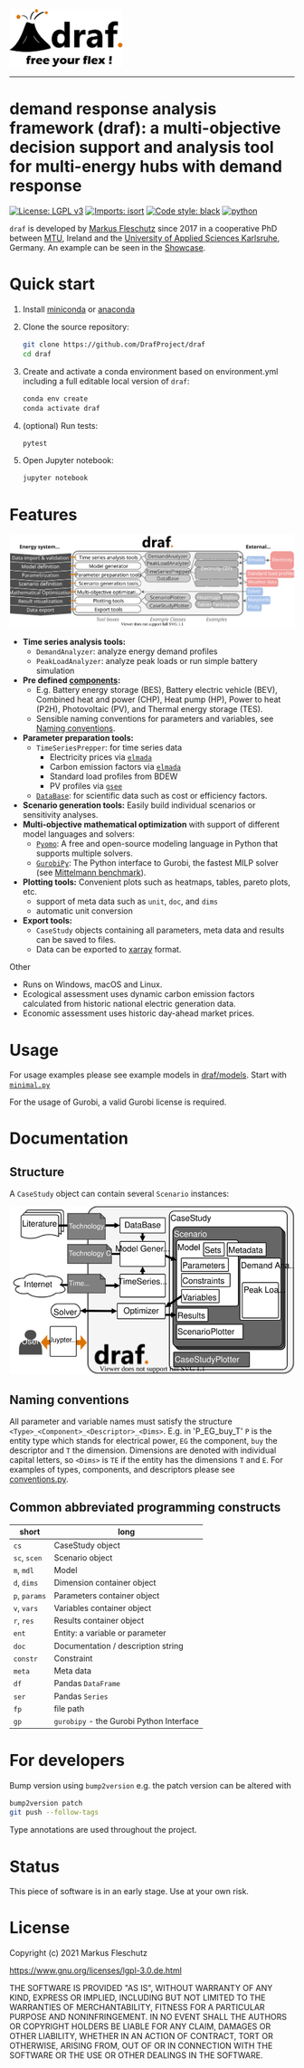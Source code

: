 <img src="doc/images/all.svg" width="200" alt="draf logo">

---

# **d**emand **r**esponse **a**nalysis **f**ramework (**draf**): a multi-objective decision support and analysis tool for multi-energy hubs with demand response

[![License: LGPL v3](https://img.shields.io/badge/License-LGPL%20v3-blue.svg)](https://www.gnu.org/licenses/lgpl-3.0)
[![Imports: isort](https://img.shields.io/badge/%20imports-isort-%231674b1)](https://pycqa.github.io/isort/)
[![Code style: black](https://img.shields.io/badge/code%20style-black-000000.svg)](https://github.com/psf/black)
[![python](https://img.shields.io/badge/python-3.9-blue?logo=python&logoColor=white)](https://github.com/DrafProject/draf)

`draf` is developed by [Markus Fleschutz](https://linktr.ee/m.fl) since 2017 in a cooperative PhD between [MTU](https://www.mtu.ie/), Ireland and the [University of Applied Sciences Karlsruhe](https://www.h-ka.de/en/), Germany.
An example can be seen in the [Showcase](https://mfleschutz.github.io/draf-showcase/).

# Quick start

1. Install [miniconda](https://docs.conda.io/en/latest/miniconda.html) or [anaconda](https://www.anaconda.com/products/individual)

1. Clone the source repository:

   ```sh
   git clone https://github.com/DrafProject/draf
   cd draf
   ```

1. Create and activate a conda environment based on environment.yml including a full editable local version of `draf`:

   ```sh
   conda env create
   conda activate draf
   ```

1. (optional) Run tests:

   ```sh
   pytest
   ```

1. Open Jupyter notebook:

   ```sh
   jupyter notebook
   ```

# Features

![`draf` process](doc/images/draf_process.svg)

- **Time series analysis tools:**
  - `DemandAnalyzer`: analyze energy demand profiles
  - `PeakLoadAnalyzer`: analyze peak loads or run simple battery simulation
- **Pre defined [components](draf/model_builder/components.py):**
  - E.g. Battery energy storage (BES), Battery electric vehicle (BEV), Combined heat and power (CHP), Heat pump (HP), Power to heat (P2H), Photovoltaic (PV), and Thermal energy storage (TES).
  - Sensible naming conventions for parameters and variables, see [Naming conventions](#naming-conventions).
- **Parameter preparation tools:**
  - `TimeSeriesPrepper`: for time series data
    - Electricity prices via [`elmada`](https://github.com/DrafProject/elmada)
    - Carbon emission factors via [`elmada`](https://github.com/DrafProject/elmada)
    - Standard load profiles from BDEW
    - PV profiles via [`gsee`](https://github.com/renewables-ninja/gsee)
  - [`DataBase`](draf/prep/data_base.py): for scientific data such as cost or efficiency factors.
- **Scenario generation tools:** Easily build individual scenarios or sensitivity analyses.
- **Multi-objective mathematical optimization** with support of different model languages and solvers:
  - [`Pyomo`](https://github.com/Pyomo/pyomo): A free and open-source modeling language in Python that supports multiple solvers.
  - [`GurobiPy`](https://pypi.org/project/gurobipy/): The Python interface to Gurobi, the fastest MILP solver (see [Mittelmann benchmark](http://plato.asu.edu/ftp/milp.html)).
- **Plotting tools:** Convenient plots such as heatmaps, tables, pareto plots, etc.
  - support of meta data such as `unit`, `doc`, and `dims`
  - automatic unit conversion
- **Export tools:**
  - `CaseStudy` objects containing all parameters, meta data and results can be saved to files.
  - Data can be exported to [xarray](http://xarray.pydata.org/en/stable/) format.

Other

- Runs on Windows, macOS and Linux.
- Ecological assessment uses dynamic carbon emission factors calculated from historic national electric generation data.
- Economic assessment uses historic day-ahead market prices.

# Usage

For usage examples please see example models in [draf/models](draf/models).
Start with [`minimal.py`](draf/models/minimal.py)

For the usage of Gurobi, a valid Gurobi license is required.

# Documentation

## Structure

A `CaseStudy` object can contain several `Scenario` instances:

![`draf` architecture](doc/images/draf_architecture.svg)

## Naming conventions

All parameter and variable names must satisfy the structure `<Type>_<Component>_<Descriptor>_<Dims>`.
E.g. in 'P_EG_buy_T' `P` is the entity type which stands for electrical power, `EG` the component, `buy` the descriptor and `T` the dimension.
Dimensions are denoted with individual capital letters, so `<Dims>` is `TE` if the entity has the dimensions `T` and `E`.
For examples of types, components, and descriptors please see [conventions.py](draf/conventions.py).

## Common abbreviated programming constructs

| short | long |
|-------|------------------|
| `cs` | CaseStudy object |
| `sc`, `scen` | Scenario object |
| `m`, `mdl` | Model |
| `d`, `dims` | Dimension container object |
| `p`, `params` | Parameters container object |
| `v`, `vars` | Variables container object |
| `r`, `res` | Results container object |
| `ent` | Entity: a variable or parameter |
| `doc` | Documentation / description string |
| `constr` | Constraint |
| `meta` | Meta data |
| `df` | Pandas `DataFrame` |
| `ser` | Pandas `Series` |
| `fp` | file path |
| `gp` | `gurobipy` - the Gurobi Python Interface |

# For developers

Bump version using `bump2version` e.g. the patch version can be altered with

```sh
bump2version patch
git push --follow-tags
```

Type annotations are used throughout the project.

# Status

This piece of software is in an early stage. Use at your own risk.

# License

Copyright (c) 2021 Markus Fleschutz

<https://www.gnu.org/licenses/lgpl-3.0.de.html>

THE SOFTWARE IS PROVIDED "AS IS", WITHOUT WARRANTY OF ANY KIND, EXPRESS OR IMPLIED, INCLUDING BUT NOT LIMITED TO THE WARRANTIES OF MERCHANTABILITY, FITNESS FOR A PARTICULAR PURPOSE AND NONINFRINGEMENT. IN NO EVENT SHALL THE AUTHORS OR COPYRIGHT HOLDERS BE LIABLE FOR ANY CLAIM, DAMAGES OR OTHER LIABILITY, WHETHER IN AN ACTION OF CONTRACT, TORT OR OTHERWISE, ARISING FROM, OUT OF OR IN CONNECTION WITH THE SOFTWARE OR THE USE OR OTHER DEALINGS IN THE SOFTWARE.
